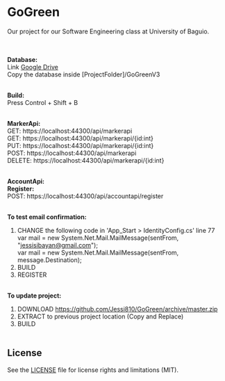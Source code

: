 # GoGreen
Our project for our Software Engineering class at University of Baguio.<br /><br /><br />

<strong>Database:</strong><br />
Link <a href="https://drive.google.com/open?id=0B8rI4Zs60vLCQ1dqb1UwNGNPeWc">Google Drive</a><br />
Copy the database inside [ProjectFolder]/GoGreenV3<br /><br />

<strong>Build:</strong><br />
Press Control + Shift + B<br /><br />

<strong>MarkerApi:</strong><br />
GET:	  https://localhost:44300/api/markerapi<br />
GET:	  https://localhost:44300/api/markerapi/{id:int}<br />
PUT:	  https://localhost:44300/api/markerapi/{id:int}<br />
POST:	  https://localhost:44300/api/markerapi<br />
DELETE:	https://localhost:44300/api/markerapi/{id:int}<br /><br />

<strong>AccountApi:</strong><br />
<strong>Register:</strong><br />
POST: https://localhost:44300/api/accountapi/register<br /><br />

<strong>To test email confirmation:</strong><br />
1. CHANGE the following code in 'App_Start > IdentityConfig.cs' line 77<br />
var mail = new System.Net.Mail.MailMessage(sentFrom, "jessisibayan@gmail.com");<br />
var mail = new System.Net.Mail.MailMessage(sentFrom, message.Destination);<br />
2. BUILD<br />
3. REGISTER<br /><br />

<strong>To update project:</strong><br />
1. DOWNLOAD https://github.com/Jessi810/GoGreen/archive/master.zip<br />
2. EXTRACT to previous project location (Copy and Replace)<br />
3. BUILD<br /><br />

## License

See the [LICENSE](LICENSE.md) file for license rights and limitations (MIT).
